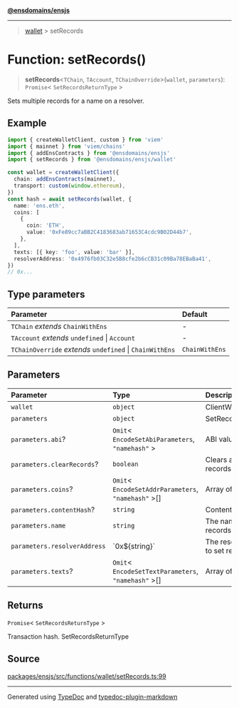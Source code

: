 [**@ensdomains/ensjs**](../README.md)

---

> [wallet](README.md) > setRecords

# Function: setRecords()

> **setRecords**\<`TChain`, `TAccount`, `TChainOverride`\>(`wallet`, `parameters`): `Promise`\< `SetRecordsReturnType` \>

Sets multiple records for a name on a resolver.

## Example

```ts
import { createWalletClient, custom } from 'viem'
import { mainnet } from 'viem/chains'
import { addEnsContracts } from '@ensdomains/ensjs'
import { setRecords } from '@ensdomains/ensjs/wallet'

const wallet = createWalletClient({
  chain: addEnsContracts(mainnet),
  transport: custom(window.ethereum),
})
const hash = await setRecords(wallet, {
  name: 'ens.eth',
  coins: [
    {
      coin: 'ETH',
      value: '0xFe89cc7aBB2C4183683ab71653C4cdc9B02D44b7',
    },
  ],
  texts: [{ key: 'foo', value: 'bar' }],
  resolverAddress: '0x4976fb03C32e5B8cfe2b6cCB31c09Ba78EBaBa41',
})
// 0x...
```

## Type parameters

| Parameter                                                | Default        |
| :------------------------------------------------------- | :------------- |
| `TChain` _extends_ `ChainWithEns`                        | -              |
| `TAccount` _extends_ `undefined` \| `Account`            | -              |
| `TChainOverride` _extends_ `undefined` \| `ChainWithEns` | `ChainWithEns` |

## Parameters

| Parameter                    | Type                                                  | Description                            |
| :--------------------------- | :---------------------------------------------------- | :------------------------------------- |
| `wallet`                     | `object`                                              | ClientWithAccount                      |
| `parameters`                 | `object`                                              | SetRecordsParameters                   |
| `parameters.abi`?            | `Omit`\< `EncodeSetAbiParameters`, `"namehash"` \>    | ABI value                              |
| `parameters.clearRecords`?   | `boolean`                                             | Clears all current records             |
| `parameters.coins`?          | `Omit`\< `EncodeSetAddrParameters`, `"namehash"` \>[] | Array of coin records                  |
| `parameters.contentHash`?    | `string`                                              | ContentHash value                      |
| `parameters.name`            | `string`                                              | The name to set records for            |
| `parameters.resolverAddress` | \`0x$\{string}\`                                      | The resolver address to set records on |
| `parameters.texts`?          | `Omit`\< `EncodeSetTextParameters`, `"namehash"` \>[] | Array of text records                  |

## Returns

`Promise`\< `SetRecordsReturnType` \>

Transaction hash. SetRecordsReturnType

## Source

[packages/ensjs/src/functions/wallet/setRecords.ts:99](https://github.com/ensdomains/ensjs/blob/1b90b888/packages/ensjs/src/functions/wallet/setRecords.ts#L99)

---

Generated using [TypeDoc](https://typedoc.org/) and [typedoc-plugin-markdown](https://www.npmjs.com/package/typedoc-plugin-markdown)
